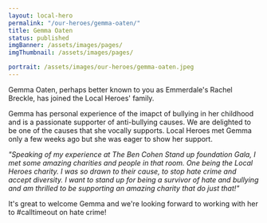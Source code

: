```yaml
---
layout: local-hero
permalink: "/our-heroes/gemma-oaten/"
title: Gemma Oaten
status: published
imgBanner: /assets/images/pages/
imgThumbnail: /assets/images/pages/

portrait: /assets/images/our-heroes/gemma-oaten.jpeg
---
```


Gemma Oaten, perhaps better known to you as Emmerdale's Rachel Breckle, has joined the Local Heroes' family.

Gemma has personal experience of the imapct of bullying in her childhood and is a passionate supporter of anti-bullying causes.  We are delighted to be one of the causes that she vocally supports.  Local Heroes met Gemma only a few weeks ago but she was eager to show her support.

*"Speaking of my experience at The Ben Cohen Stand up foundation Gala, I met some amazing charities and people in that room. One being the Local Heroes charity. I was so drawn to their cause, to stop hate crime and accept diversity. I want to stand up for being a survivor of hate and bullying and am thrilled to be supporting an amazing charity that do just that!"*

It's great to welcome Gemma and we're looking forward to working with her to #calltimeout on hate crime!
